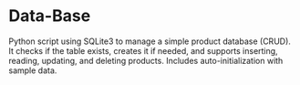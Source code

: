 # Data-Base
Python script using SQLite3 to manage a simple product database (CRUD). It checks if the table exists, creates it if needed, and supports inserting, reading, updating, and deleting products. Includes auto-initialization with sample data.
